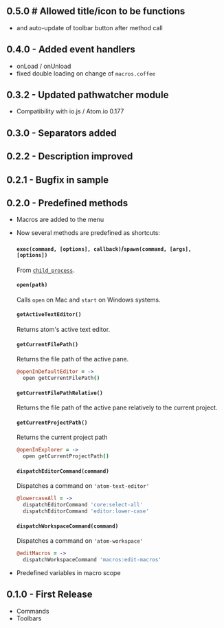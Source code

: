 ## 0.5.0 # Allowed title/icon to be functions
* and auto-update of toolbar button after method call

## 0.4.0 - Added event handlers
* onLoad / onUnload
* fixed double loading on change of `macros.coffee`

## 0.3.2 - Updated pathwatcher module
* Compatibility with io.js / Atom.io 0.177

## 0.3.0 - Separators added

## 0.2.2 - Description improved

## 0.2.1 - Bugfix in sample

## 0.2.0 - Predefined methods
* Macros are added to the menu
* Now several methods are predefined as shortcuts:

  #### `exec(command, [options], callback)`/`spawn(command, [args], [options])`
    From [`child_process`](http://nodejs.org/api/child_process.html).

  #### `open(path)`
    Calls `open` on Mac and `start` on Windows systems.

  #### `getActiveTextEditor()`
  Returns atom's active text editor.

  #### `getCurrentFilePath()`
  Returns the file path of the active pane.
  ```coffee
  @openInDefaultEditor = ->
    open getCurrentFilePath()
  ```

  #### `getCurrentFilePathRelative()`
  Returns the file path of the active pane relatively to the current project.

  #### `getCurrentProjectPath()`
  Returns the current project path
  ```coffee
  @openInExplorer = ->
    open getCurrentProjectPath()
    ```

  #### `dispatchEditorCommand(command)`
  Dispatches a command on `'atom-text-editor'`
   ```coffee
   @lowercaseAll = ->
     dispatchEditorCommand 'core:select-all'
     dispatchEditorCommand 'editor:lower-case'
   ```

  #### `dispatchWorkspaceCommand(command)`
  Dispatches a command on `'atom-workspace'`
     ```coffee
     @editMacros = ->
       dispatchWorkspaceCommand 'macros:edit-macros'
     ```

* Predefined variables in macro scope

## 0.1.0 - First Release
* Commands
* Toolbars
